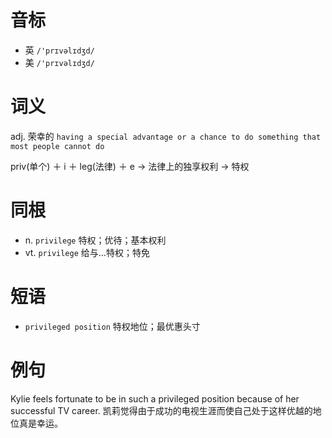 # 音标

- 英 `/'prɪvəlɪdʒd/`
- 美 `/'prɪvəlɪdʒd/`

# 词义

adj. 荣幸的
`having a special advantage or a chance to do something that most people cannot do`



priv(单个) ＋ i ＋ leg(法律) ＋ e → 法律上的独享权利 → 特权

# 同根

- n. `privilege` 特权；优待；基本权利
- vt. `privilege` 给与…特权；特免

# 短语

- `privileged position` 特权地位；最优惠头寸

# 例句

Kylie feels fortunate to be in such a privileged position because of her successful TV career.
凯莉觉得由于成功的电视生涯而使自己处于这样优越的地位真是幸运。


